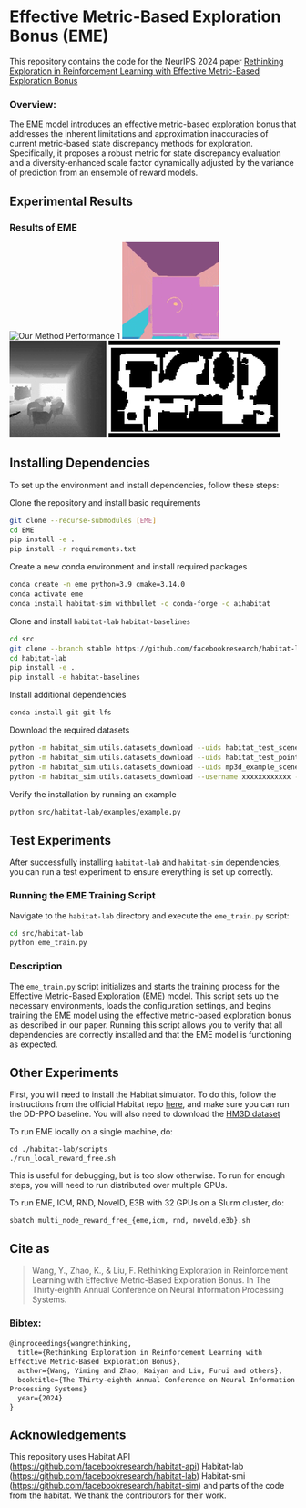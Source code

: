 # Effective Metric-Based Exploration Bonus (EME)
This repository contains the code for the NeurIPS 2024 paper
[Rethinking Exploration in Reinforcement Learning with Effective Metric-Based Exploration Bonus]()

### Overview:
The EME model introduces an effective metric-based exploration bonus that addresses the inherent limitations and approximation inaccuracies of current metric-based state discrepancy methods for exploration. Specifically, it proposes a robust metric for state discrepancy evaluation and a diversity-enhanced scale factor dynamically adjusted by the variance of prediction from an ensemble of reward models.

## Experimental Results

### Results of EME

![Our Method Performance 1](./figs/41.gif)
![Our Method Performance 2](./figs/42.gif)
![Our Method Performance 3](./figs/43.gif)
![Our Method Performance 4](./figs/44.gif)

## Installing Dependencies

To set up the environment and install dependencies, follow these steps:

Clone the repository and install basic requirements
```bash
git clone --recurse-submodules [EME]
cd EME
pip install -e .
pip install -r requirements.txt
```

Create a new conda environment and install required packages
```bash
conda create -n eme python=3.9 cmake=3.14.0
conda activate eme
conda install habitat-sim withbullet -c conda-forge -c aihabitat
```

Clone and install `habitat-lab` `habitat-baselines`
```bash
cd src
git clone --branch stable https://github.com/facebookresearch/habitat-lab.git
cd habitat-lab
pip install -e .
pip install -e habitat-baselines
```

Install additional dependencies
```bash
conda install git git-lfs
```

Download the required datasets
```bash
python -m habitat_sim.utils.datasets_download --uids habitat_test_scenes --data-path data/
python -m habitat_sim.utils.datasets_download --uids habitat_test_pointnav_dataset --data-path data/
python -m habitat_sim.utils.datasets_download --uids mp3d_example_scene --data-path data/
python -m habitat_sim.utils.datasets_download --username xxxxxxxxxxxx --password xxxxxxxxxxxx --uids hm3d_minival_v0.2
```
Verify the installation by running an example
```bash
python src/habitat-lab/examples/example.py
```

## Test Experiments

After successfully installing `habitat-lab` and `habitat-sim` dependencies, you can run a test experiment to ensure everything is set up correctly.

### Running the EME Training Script

Navigate to the `habitat-lab` directory and execute the `eme_train.py` script:

```bash
cd src/habitat-lab
python eme_train.py
```

### Description

The `eme_train.py` script initializes and starts the training process for the Effective Metric-Based Exploration (EME) model. This script sets up the necessary environments, loads the configuration settings, and begins training the EME model using the effective metric-based exploration bonus as described in our paper. Running this script allows you to verify that all dependencies are correctly installed and that the EME model is functioning as expected.


## Other Experiments
First, you will need to install the Habitat simulator. To do this, follow the instructions from the official Habitat repo [here](https://github.com/facebookresearch/habitat-lab), and make sure you can run the DD-PPO baseline. You will also need to download the [HM3D dataset](https://github.com/facebookresearch/habitat-matterport3d-dataset)

To run EME locally on a single machine, do:
```
cd ./habitat-lab/scripts
./run_local_reward_free.sh
```

This is useful for debugging, but is too slow otherwise. To run for enough steps, you will need to run distributed over multiple GPUs.

To run EME, ICM, RND, NovelD, E3B with 32 GPUs on a Slurm cluster, do:
```
sbatch multi_node_reward_free_{eme,icm, rnd, noveld,e3b}.sh
```
## Cite as
> Wang, Y., Zhao, K., & Liu, F. Rethinking Exploration in Reinforcement Learning with Effective Metric-Based Exploration Bonus. In The Thirty-eighth Annual Conference on Neural Information Processing Systems.

### Bibtex:
```
@inproceedings{wangrethinking,
  title={Rethinking Exploration in Reinforcement Learning with Effective Metric-Based Exploration Bonus},
  author={Wang, Yiming and Zhao, Kaiyan and Liu, Furui and others},
  booktitle={The Thirty-eighth Annual Conference on Neural Information Processing Systems}
  year={2024}
}
```

## Acknowledgements
This repository uses Habitat API (https://github.com/facebookresearch/habitat-api) Habitat-lab (https://github.com/facebookresearch/habitat-lab) Habitat-smi (https://github.com/facebookresearch/habitat-sim) and parts of the code from the habitat. We thank the contributors for their work.
